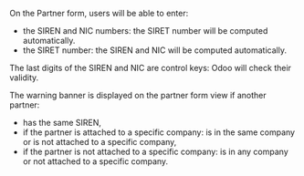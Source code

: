 On the Partner form, users will be able to enter:

- the SIREN and NIC numbers: the SIRET number will be computed automatically.
- the SIRET number: the SIREN and NIC will be computed automatically.

The last digits of the SIREN and NIC are control keys: Odoo will check
their validity.

The warning banner is displayed on the partner form view if another
partner:

- has the same SIREN,
- if the partner is attached to a specific company: is in the same company or is not attached to a specific company,
- if the partner is not attached to a specific company: is in any company or not attached to a specific company.
